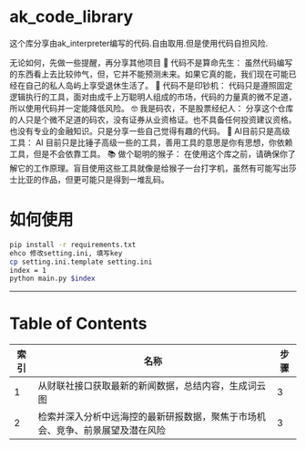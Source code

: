 # ak_code_library
这个库分享由ak_interpreter编写的代码.自由取用.但是使用代码自担风险.

无论如何，先做一些提醒，再分享其他项目
🔮 代码不是算命先生：
虽然代码编写的东西看上去比较帅气，但，它并不能预测未来。如果它真的能，我们现在可能已经在自己的私人岛屿上享受退休生活了。
💸 代码不是印钞机：
代码只是遵照固定逻辑执行的工具，面对由成千上万聪明人组成的市场，代码的力量真的微不足道，所以使用代码并一定能降低风险。
🤓 我是码农，不是股票经纪人：
分享这个仓库的人只是个微不足道的码农，没有证券从业资格证。也不具备任何投资建议资格。也没有专业的金融知识。只是分享一些自己觉得有趣的代码。
🚀 AI目前只是高级工具：
AI 目前只是比锤子高级一些的工具，善用工具的意思是你有思想，你依赖工具，但是不会依靠工具。
📚 做个聪明的猴子：
在使用这个库之前，请确保你了解它的工作原理。盲目使用这些工具就像是给猴子一台打字机，虽然有可能写出莎士比亚的作品，但更可能只是得到一堆乱码。

# 如何使用
```Bash
pip install -r requirements.txt
ehco 修改setting.ini, 填写key
cp setting.ini.template setting.ini
index = 1
python main.py $index
```

---

# Table of Contents

| 索引 | 名称 | 步骤 |
|------|------|------|
| 1 | 从财联社接口获取最新的新闻数据，总结内容，生成词云图 | 3 |
| 2 | 检索并深入分析中远海控的最新研报数据，聚焦于市场机会、竞争、前景展望及潜在风险 | 3 |
